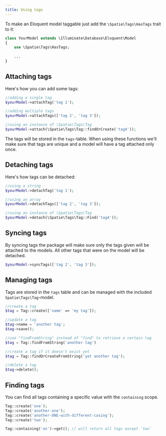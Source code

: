 ```yaml
---
title: Using tags
---
```


To make an Eloquent model taggable just add the `\Spatie\Tags\HasTags` trait to it:

```php
class YourModel extends \Illuminate\Database\Eloquent\Model
{
    use \Spatie\Tags\HasTags;
    
    ...
}
```

## Attaching tags

Here's how you can add some tags:

```php
//adding a single tag
$yourModel->attachTag('tag 1');

//adding multiple tags
$yourModel->attachTags(['tag 2', 'tag 3']);

//using an instance of \Spatie\Tags\Tag
$yourModel->attach(\Spatie\Tags\Tag::findOrCreate('tag4'));
```

The tags will be stored in the `tags`-table. When using these functions we'll make sure that tags are unique and a model will have a tag attached only once.

## Detaching tags

Here's how tags can be detached:

```php
//using a string
$yourModel->detachTag('tag 1');

//using an array
$yourModel->detachTags(['tag 2', 'tag 3']);

//using an instance of \Spatie\Tags\Tag
$yourModel->detach(\Spatie\Tags\Tag::Find('tag4'));
```

## Syncing tags

By syncing tags the package will make sure only the tags given will be attached to the models. All other tags that were on the model will be detached.

```php
$yourModel->syncTags(['tag 2', 'tag 3']);
```

## Managing tags

Tags are stored in the `tags` table and can be managed with the included `Spatie\Tags\Tag`-model.

```php
//create a tag
$tag = Tag::create(['name' => 'my tag']);

//update a tag
$tag->name = 'another tag';
$tag->save();

//use "findFromString" instead of "find" to retrieve a certain tag
$tag = Tag::findFromString('another tag')

//create a tag if it doesn't exist yet
$tag = Tag::findOrCreateFromString('yet another tag');

//delete a tag
$tag->delete();
```

## Finding tags

You can find all tags containing a specific value with the `containing` scope.

```php
Tag::create('one');
Tag::create('another-one');
Tag::create('another-ONE-with-different-casing');
Tag::create('two');

Tag::containing('on')->get(); // will return all tags except `two`
```


